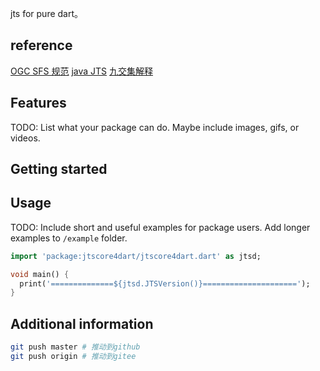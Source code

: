 <!--
This README describes the package. If you publish this package to pub.dev,
this README's contents appear on the landing page for your package.

For information about how to write a good package README, see the guide for
[writing package pages](https://dart.dev/guides/libraries/writing-package-pages).

For general information about developing packages, see the Dart guide for
[creating packages](https://dart.dev/guides/libraries/create-library-packages)
and the Flutter guide for
[developing packages and plugins](https://flutter.dev/developing-packages).
-->

jts for pure dart。

## reference
[OGC SFS 规范](https://www.osgeo.cn/doc_ogcstd/ogc_standard/ch02_chapter1/chapter.html)
[java JTS](https://github1s.com/locationtech/jts/blob/master/modules/core/src/main/java/org/locationtech/jts/geom/Coordinate.java)
[九交集解释](https://zhuanlan.zhihu.com/p/64115540)

## Features

TODO: List what your package can do. Maybe include images, gifs, or videos.

## Getting started


## Usage

TODO: Include short and useful examples for package users. Add longer examples
to `/example` folder.

```dart
import 'package:jtscore4dart/jtscore4dart.dart' as jtsd;

void main() {
  print('==============${jtsd.JTSVersion()}=====================');
}

```

## Additional information

```sh
git push master # 推动到github
git push origin # 推动到gitee
```
